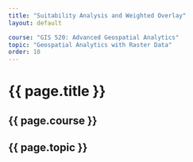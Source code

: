 ```yaml
---
title: "Suitability Analysis and Weighted Overlay"
layout: default

course: "GIS 520: Advanced Geospatial Analytics"
topic: "Geospatial Analytics with Raster Data"
order: 10
---
```


{{ page.title }}
====================

{{ page.course }}
---------------------

{{ page.topic }}
---------------------